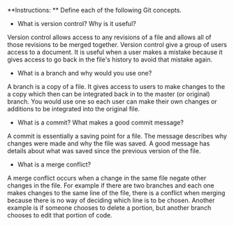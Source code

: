 

**Instructions: ** Define each of the following Git concepts.

* What is version control?  Why is it useful?

Version control allows access to any revisions of a file and allows all of those revisions to be merged together. Version control give a group of users access to a document. It is useful when a user makes a mistake because it gives access to go back in the file's history to avoid that mistake again. 
* What is a branch and why would you use one?

A branch is a copy of a file. It gives access to users to make changes to the a copy which then can be integrated back in to the master (or original) branch. You would use one so each user can make their own changes or additions to be integrated into the original file. 

* What is a commit? What makes a good commit message?

A commit is essentially a saving point for a file. The message describes why changes were made and why the file was saved. A good message has details about what was saved since the previous version of the file. 

* What is a merge conflict?

A merge conflict occurs when a change in the same file negate other changes in the file. For example if there are two branches and each one makes changes to the same line of the file, there is a conflict when merging because there is no way of deciding which line is to be chosen. Another example is if someone chooses to delete a portion, but another branch chooses to edit that portion of code.